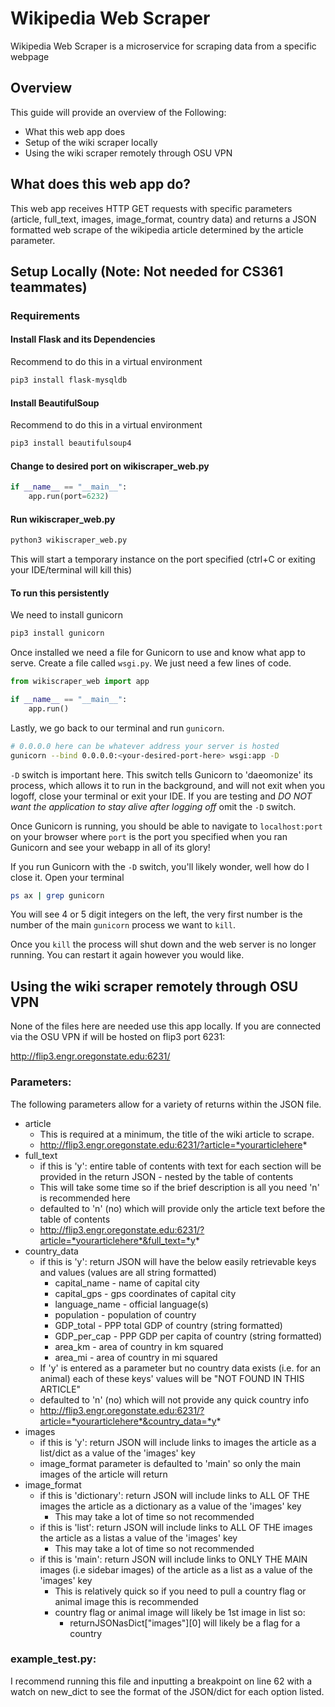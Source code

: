 # Wikipedia Web Scraper

Wikipedia Web Scraper is a microservice for scraping data from a specific webpage

## Overview

This guide will provide an overview of the Following:
- What this web app does
- Setup of the wiki scraper locally
- Using the wiki scraper remotely through OSU VPN

## What does this web app do?
This web app receives HTTP GET requests with specific parameters (article, full_text, images, image_format, country data) and returns a JSON formatted web scrape of the wikipedia article determined by the article parameter. 

## Setup Locally (Note: Not needed for CS361 teammates)
### Requirements
#### Install Flask and its Dependencies

Recommend to do this in a virtual environment

```bash
pip3 install flask-mysqldb
```

#### Install BeautifulSoup

Recommend to do this in a virtual environment

```bash
pip3 install beautifulsoup4
```

#### Change to desired port on wikiscraper_web.py
```python
if __name__ == "__main__":
    app.run(port=6232)
```

#### Run wikiscraper_web.py
```bash
python3 wikiscraper_web.py
```

This will start a temporary instance on the port specified (ctrl+C or exiting your IDE/terminal will kill this) 

#### To run this persistently
We need to install gunicorn

```bash
pip3 install gunicorn
```

Once installed we need a file for Gunicorn to use and know what app to serve. Create a file called `wsgi.py`. We just need a few lines of code.

```python
from wikiscraper_web import app

if __name__ == "__main__":
    app.run()
```
Lastly, we go back to our terminal and run `gunicorn`.

```bash
# 0.0.0.0 here can be whatever address your server is hosted
gunicorn --bind 0.0.0.0:<your-desired-port-here> wsgi:app -D
```

 `-D` switch is important here. This switch tells Gunicorn to 'daeomonize' its process, which allows it to run in the background, and will not exit when you logoff, close your terminal or exit your IDE. If you are testing and *DO NOT want the application to stay alive after logging off* omit the `-D` switch.

Once Gunicorn is running, you should be able to navigate to `localhost:port` on your browser where `port` is the port you specified when you ran Gunicorn and see your webapp in all of its glory!

If you run Gunicorn with the `-D` switch, you'll likely wonder, well how do I close it. Open your terminal

```bash
ps ax | grep gunicorn
```

You will see 4 or 5 digit integers on the left, the very first number is the number of the main `gunicorn` process we want to `kill`.

Once you `kill` the process will shut down and the web server is no longer running. You can restart it again however you would like.

## Using the wiki scraper remotely through OSU VPN
None of the files here are needed use this app locally. If you are connected via the OSU VPN if will be hosted on flip3 port 6231: 

http://flip3.engr.oregonstate.edu:6231/

### Parameters:
The following parameters allow for a variety of returns within the JSON file. 
* article
     * This is required at a minimum, the title of the wiki article to scrape.
     * http://flip3.engr.oregonstate.edu:6231/?article=*yourarticlehere*
* full_text
     * if this is 'y': entire table of contents with text for each section will be provided in the return JSON - nested by the table of contents
     * This will take some time so if the brief description is all you need 'n' is recommended here
     * defaulted to 'n' (no) which will provide only the article text before the table of contents
     * http://flip3.engr.oregonstate.edu:6231/?article=*yourarticlehere*&full_text=*y*
* country_data
     * if this is 'y': return JSON will have the below easily retrievable keys and values (values are all string formatted)
          * capital_name - name of capital city
          * capital_gps - gps coordinates of capital city
          * language_name - official language(s)
          * population - population of country
          * GDP_total - PPP total GDP of country (string formatted)
          * GDP_per_cap - PPP GDP per capita of country (string formatted)
          * area_km - area of country in km squared  
          * area_mi - area of country in mi squared
     * If 'y' is entered as a parameter but no country data exists (i.e. for an animal) each of these keys' values will be "NOT FOUND IN THIS ARTICLE"
     * defaulted to 'n' (no) which will not provide any quick country info
     * http://flip3.engr.oregonstate.edu:6231/?article=*yourarticlehere*&country_data=*y*
* images
     * if this is 'y': return JSON will include links to images the article as a list/dict as a value of the 'images' key 
     * image_format parameter is defaulted to 'main' so only the main images of the article will return
* image_format
     * if this is 'dictionary': return JSON will include links to ALL OF THE images the article as a dictionary as a value of the 'images' key
          * This may take a lot of time so not recommended
     * if this is 'list': return JSON will include links to ALL OF THE images the article as a listas a value of the 'images' key
          * This may take a lot of time so not recommended
     * if this is 'main': return JSON will include links to ONLY THE MAIN images (i.e sidebar images) of the article as a list as a value of the 'images' key
          * This is relatively quick so if you need to pull a country flag or animal image this is recommended
          * country flag or animal image will likely be 1st image in list so:
               * returnJSONasDict["images"][0] will likely be a flag for a country

### example_test.py:
I recommend running this file and inputting a breakpoint on line 62 with a watch on new_dict to see the format of the JSON/dict for each option listed.

